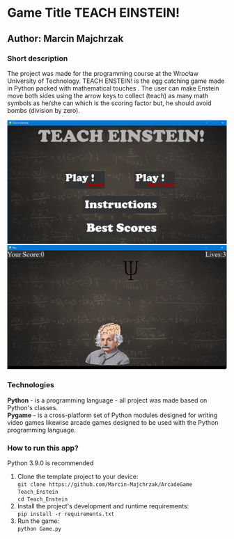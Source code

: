 # Game Title TEACH EINSTEIN!
## Author: Marcin Majchrzak

### Short description
The project was made for the programming course at the Wrocław University of Technology. TEACH ENSTEIN! is the egg catching game made in Python packed with mathematical touches . The user can make Enstein move both sides using the arrow keys to collect (teach) as many math symbols as he/she can which is the scoring factor but, he should avoid bombs (division by zero). 

![alt text](https://github.com/Marcin-Majchrzak/ArcadeGame/blob/main/ResourceFiles/Images/s1.png?raw=true)
![alt text](https://github.com/Marcin-Majchrzak/ArcadeGame/blob/main/ResourceFiles/Images/s2.png?raw=true)


### Technologies
**Python** - is a programming language - all project was made based on Python's classes.<br/>
**Pygame** - is a cross-platform set of Python modules designed for writing video games likewise arcade games designed to be used with the Python programming language.

### How to run this app?
Python 3.9.0 is recommended
1. Clone the template project to your device:  
`git clone https://github.com/Marcin-Majchrzak/ArcadeGame Teach_Enstein`<br/>
`cd Teach_Enstein`<br/>
2. Install the project's development and runtime requirements:<br/>
`pip install -r requirements.txt`
3. Run the game:<br/>
`python Game.py`
